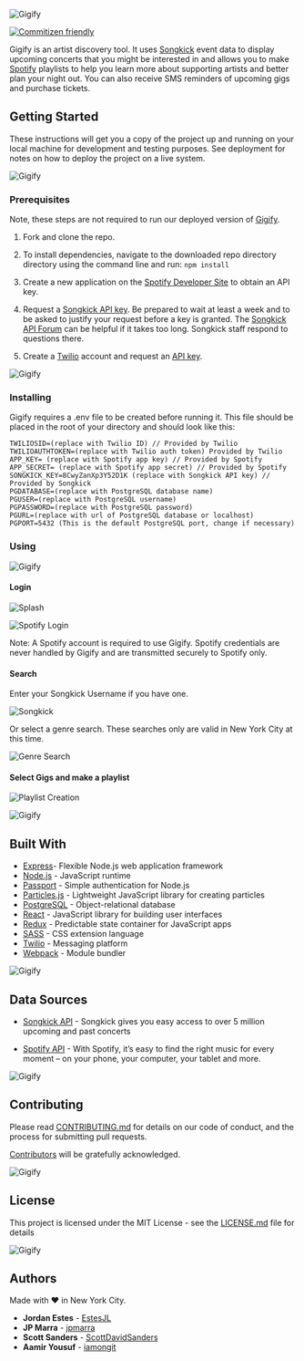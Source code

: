 ![Gigify](public/assets/gigify.png)


[![Commitizen friendly](https://img.shields.io/badge/commitizen-friendly-brightgreen.svg)](http://commitizen.github.io/cz-cli/)

Gigify is an artist discovery tool. It uses [Songkick](http://www.songkick.com) event data to display upcoming concerts that you might be interested in and allows you to make [Spotify](http://www.spotify.com) playlists to help you learn more about supporting artists and better plan your night out. You can also receive SMS reminders of upcoming gigs and purchase tickets.

## Getting Started

These instructions will get you a copy of the project up and running on your local machine for development and testing purposes. See deployment for notes on how to deploy the project on a live system.

![Gigify](public/assets/gigifyhr.png)

### Prerequisites

Note, these steps are not required to run our deployed version of [Gigify](gigify.io).

1. Fork and clone the repo.

2. To install dependencies, navigate to the downloaded repo directory directory using the command line and run: ```npm install```
3. Create a new application on the [Spotify Developer Site](https://developer.spotify.com/my-applications/) to obtain an API key.

4. Request a [Songkick API key](https://www.songkick.com/api_key_requests/new). Be prepared to wait at least a week and to be asked to justify your request before a key is granted. The [Songkick API Forum](https://groups.google.com/forum/#!forum/songkick-api) can be helpful if it takes too long. Songkick staff respond to questions there.

5. Create a [Twilio](https://www.twilio.com/try-twilio) account and request an [API key](https://www.twilio.com/docs/api/rest/keys).

![Gigify](public/assets/gigifyhr.png)

### Installing

Gigify requires a .env file to be created before running it. This file should be placed in the root of your directory and should look like this:

```
TWILIOSID=(replace with Twilio ID) // Provided by Twilio
TWILIOAUTHTOKEN=(replace with Twilio auth token) Provided by Twilio
APP_KEY= (replace with Spotify app key) // Provided by Spotify
APP_SECRET= (replace with Spotify app secret) // Provided by Spotify
SONGKICK_KEY=8CwyZanXp3Y52D1K (replace with Songkick API key) // Provided by Songkick
PGDATABASE=(replace with PostgreSQL database name)
PGUSER=(replace with PostgreSQL username)
PGPASSWORD=(replace with PostgreSQL password)
PGURL=(replace with url of PostgreSQL database or localhost)
PGPORT=5432 (This is the default PostgreSQL port, change if necessary)
```

### Using

![Gigify](public/assets/gigifyhr.png)

#### Login

![Splash](public/assets/readme/GigifySplash.png)

![Spotify Login](public/assets/readme/SpotifyLogin.png)

Note: A Spotify account is required to use Gigify. Spotify credentials are never handled by Gigify and are transmitted securely to Spotify only.

#### Search


Enter your Songkick Username if you have one.

![Songkick](public/assets/readme/SongkickLogin.png)


Or select a genre search. These searches only are valid in New York City at this time.

![Genre Search](public/assets/readme/GenreSearch.png)

#### Select Gigs and make a playlist
![Playlist Creation](public/assets/readme/PlaylistCreation.gif)

![Gigify](public/assets/gigifyhr.png)

## Built With

* [Express](https://expressjs.com/)- Flexible Node.js web application framework
* [Node.js](https://nodejs.org) - JavaScript runtime
* [Passport](http://passportjs.org/) - Simple authentication for Node.js
* [Particles.js](https://github.com/VincentGarreau/particles.js/) - Lightweight JavaScript library for creating particles
* [PostgreSQL](https://www.postgresql.org/) - Object-relational database
* [React](https://facebook.github.io/react/) - JavaScript library for building user interfaces
* [Redux](http://redux.js.org/) - Predictable state container for JavaScript apps
* [SASS](http://sass-lang.com/) - CSS extension language
* [Twilio](https://www.twilio.com/) - Messaging platform
* [Webpack](https://webpack.github.io/) - Module bundler

![Gigify](public/assets/gigifyhr.png)

## Data Sources
* [Songkick API](https://www.songkick.com/developer) - Songkick gives you easy access to over 5 million upcoming and past concerts

* [Spotify API](https://developer.spotify.com/web-api/) - With Spotify, it’s easy to find the right music for every moment – on your phone, your computer, your tablet and more.

![Gigify](public/assets/gigifyhr.png)

## Contributing

Please read [CONTRIBUTING.md](CONTRIBUTING.md) for details on our code of conduct, and the process for submitting pull requests.

[Contributors](https://github.com/your/project/contributors) will be gratefully acknowledged.

![Gigify](public/assets/gigifyhr.png)

## License

This project is licensed under the MIT License - see the [LICENSE.md](LICENSE.md) file for details


![Gigify](public/assets/gigifyhr.png)


## Authors
Made with :heart: in New York City.
* **Jordan Estes** - [EstesJL](https://github.com/EstesJL)
* **JP Marra** - [jpmarra](https://github.com/jpmarra)
* **Scott Sanders** - [ScottDavidSanders](https://github.com/ScottDavidSanders)
* **Aamir Yousuf** - [iamongit](https://github.com/iamongit)
